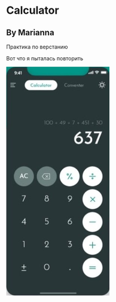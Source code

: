# Calculator
## By Marianna

Практика по верстанию

Вот что я пыталась повторить

![img/cal.jpg](img/cal.jpg)